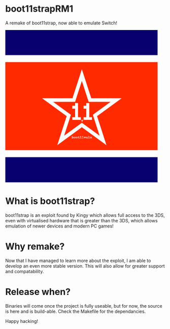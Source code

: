 # boot11strapRM1
A remake of boot11strap, now able to emulate Switch!

![alt text](https://raw.githubusercontent.com/Kingy34/boot11strapRM1/master/repo/acc/b11vlogo.png)

# What is boot11strap?
boot11strap is an exploit found by Kingy which allows full access to the 3DS, even with virtualised hardware that is greater than the 3DS, which allows emulation of newer devices and modern PC games!

# Why remake?
Now that I have managed to learn more about the exploit, I am able to develop an even more stable version. This will also allow for greater support and compatability.

# Release when?
Binaries will come once the project is fully useable, but for now, the source is here and is build-able. Check the Makefile for the dependancies.

Happy hacking!
